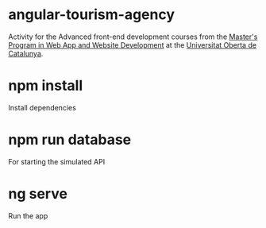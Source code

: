 # angular-tourism-agency

Activity for the Advanced front-end development courses from the [Master's Program in Web App and Website Development](https://estudis.uoc.edu/ca/masters-universitaris/desenvolupament-llocs-aplicacions-web/presentacio) at the [Universitat Oberta de Catalunya](https://www.uoc.edu).

# npm install
Install dependencies

# npm run database
For starting the simulated API

# ng serve
Run the app
